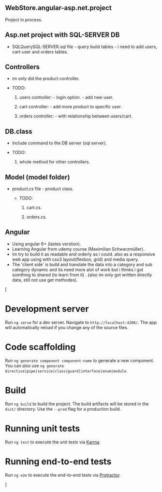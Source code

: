 ## WebStore.angular-asp.net.project

Project 
in process.


## Asp.net project with SQL-SERVER DB

- SQLQuerySQL-SERVER.sql
 file - query build tables - i need to add users, cart-user and orders tables.


## Controllers

- im only did the product controller.

 - TODO:
	1. users controller: - login option. - add new user.

	2. cart controller: - add more product to specific user.
 
	3. orders controller: - with relationship between users/cart.
 
 
## DB.class

- Include command to the DB server (sql server).
 
 - TODO:
	1. whole method for other controllers.
 

## Model (model folder)

- product.cs file - product class.

  - TODO:
 
	1. cart.cs.

	2. orders.cs.
 

## Angular

- Using angular 6+ (lastes verstion).
- Learning Angular from udemy course (Maximilian Schwarzmüller).
- Im try to build it as readable and orderly as i could. also as a responsive web app using with css3 layout(flexbox, grid) and media query.
- The 'client side' is build and translate the data into a category and sub category dynamic and its need more alot of work but i thinks i got somthing to shared (to learn from it) . (also im only got written directly data, still not use get methodes).
 
[ 
 
# Development server

Run `ng serve` for a dev server. Navigate to `http://localhost:4200/`. The app will automatically reload if you change any of the source files.

# Code scaffolding

Run `ng generate component component-name` to generate a new component. You can also use `ng generate directive|pipe|service|class|guard|interface|enum|module`.

# Build

Run `ng build` to build the project. The build artifacts will be stored in the `dist/` directory. Use the `--prod` flag for a production build.

# Running unit tests

Run `ng test` to execute the unit tests via [Karma](https://karma-runner.github.io).

# Running end-to-end tests

Run `ng e2e` to execute the end-to-end tests via [Protractor](http://www.protractortest.org/).

]
